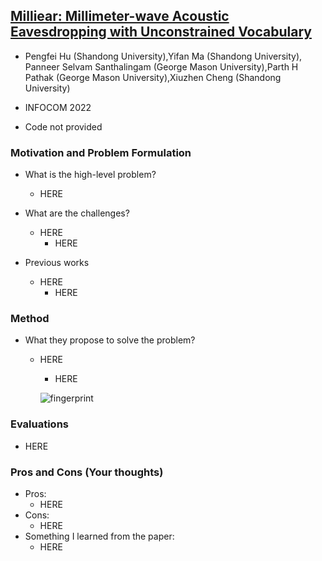 ## [Milliear: Millimeter-wave Acoustic Eavesdropping with Unconstrained Vocabulary]([https://ieeexplore.ieee.org/document/9796940])

* Pengfei Hu (Shandong University),Yifan Ma (Shandong University), Panneer Selvam Santhalingam (George Mason University),Parth H Pathak (George Mason University),Xiuzhen Cheng (Shandong University)

* INFOCOM 2022

* Code not provided

### Motivation and Problem Formulation

* What is the high-level problem?
  * HERE

* What are the challenges?
  * HERE
    * HERE
  
* Previous works
  * HERE
    * HERE

### Method

* What they propose to solve the problem?
  * HERE
    * HERE

    ![fingerprint](./fingerprint.png)

### Evaluations

* HERE

### Pros and Cons (Your thoughts)

* Pros:
  * HERE
* Cons:
  * HERE
* Something I learned from the paper:
  * HERE

